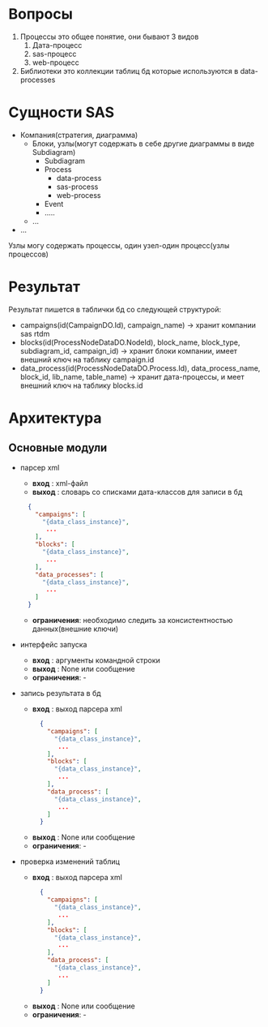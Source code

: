 # Вопросы
1. Процессы это общее понятие, они бывают 3 видов  
    1. Дата-процесс
    2. sas-процесс
    3. web-процесс
2. Библиотеки это коллекции таблиц бд которые используются в data-processes  

# Сущности SAS
- Компания(стратегия, диаграмма) 
    - Блоки, узлы(могут содержать в себе другие диаграммы в виде Subdiagram)
      - Subdiagram
      - Process
        - data-process 
        - sas-process
        - web-process
      - Event  
      - .....
  - ...
- ...  
  
Узлы могу содержать процессы, один узел-один процесс(узлы процессов)
    
# Результат
Результат пишется в таблички бд со следующей структурой:
    
- campaigns(id(CampaignDO.Id), campaign_name) -> хранит компании sas rtdm
- blocks(id(ProcessNodeDataDO.NodeId), block_name, block_type, subdiagram_id, campaign_id) -> хранит блоки компании, имеет внешний ключ на таблику campaign.id
- data_process(id(ProcessNodeDataDO.Process.Id), data_process_name, block_id, lib_name, table_name) -> хранит дата-процессы, и
  меет внешний ключ на таблику blocks.id

# Архитектура
## Основные модули
- парсер xml  
    - **вход** : xml-файл  
    - **выход** : словарь со списками дата-классов для записи в бд
    ```json
      {
        "campaigns": [
          "{data_class_instance}", 
           ...
        ],
        "blocks": [
          "{data_class_instance}", 
           ...
        ],
        "data_processes": [
          "{data_class_instance}", 
           ...
        ]
      }
    ```
    - **ограничения**: необходимо следить за консистентностью данных(внешние ключи)
  
- интерфейс запуска
  - **вход** : аргументы командной строки  
  - **выход** : None или сообщение 
  - **ограничения**: -
  
- запись результата в бд
  - **вход** : выход парсера xml
    ```json
      {
        "campaigns": [
          "{data_class_instance}", 
           ...
        ],
        "blocks": [
          "{data_class_instance}", 
           ...
        ],
        "data_process": [
          "{data_class_instance}", 
           ...
        ]
      }
    ```
  - **выход** : None или сообщение 
  - **ограничения**: -

- проверка изменений таблиц
  - **вход** : выход парсера xml
    ```json
      {
        "campaigns": [
          "{data_class_instance}", 
           ...
        ],
        "blocks": [
          "{data_class_instance}", 
           ...
        ],
        "data_process": [
          "{data_class_instance}", 
           ...
        ]
      }
    ```
  - **выход** : None или сообщение 
  - **ограничения**: -